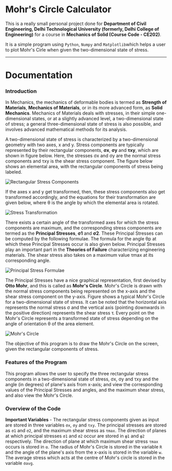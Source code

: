 # Mohr's Circle Calculator

This is a really small personal project done for **Department of Civil Engineering, Delhi Technological University (formerly, Delhi College of Engineering)** for a course in **Mechanics of Solid (Course Code - CE202)**.

It is a simple program using ```Python```, ```Numpy``` and ```Matplotlib```which helps a user to plot Mohr's Cirle when given the two-dimensional state of stress.

---

# Documentation

### Introduction

In Mechanics, the mechanics of deformable bodies is termed as **Strength of Materials**, **Mechanics of Materials**, or in its more advanced form, as **Solid Mechanics**. Mechanics of Materials deals with stresses, in their simple one-dimensional states, or at a slightly advanced level, a two-dimensional state of stress; a general three-dimensional state of stress is also possible, and involves advanced mathematical methods for its analysis.

A two-dimensional state of stress is characterized by a two-dimensional geometry with two axes, x and y. Stress components are typically represented by their rectangular components, **σx**, **σy** and **τxy**, which are shown in figure below. Here, the stresses σx and σy are the normal stress components and τxy is the shear stress component. The figure below shows an elemental area, with the rectangular components of stress being labeled.

![Rectangular Stress Components](https://user-images.githubusercontent.com/53916781/122610208-ddd2fe00-d09c-11eb-9544-41a87dce728a.png)

If the axes x and y get transformed, then, these stress components also get transformed accordingly, and the equations for their transformation are given below, where θ is the angle by which the elemental area is rotated.

![Stress Transformation](https://user-images.githubusercontent.com/53916781/122610366-1e327c00-d09d-11eb-993f-556fc796f9fd.png)

There exists a certain angle of the transformed axes for which the stress components are maximum, and the corresponding stress components are termed as the **Principal Stresses**, **σ1** and **σ2**. These Principal Stresses can be computed by the following formulae. The formula for the angle θp at which these Principal Stresses occur is also given below. Principal Stresses play an important part in the **Theories of Failure** characterizing engineering materials. The shear stress also takes on a maximum value τmax at its corresponding angle.

![Principal Stress Formulae](https://user-images.githubusercontent.com/53916781/122610517-6f427000-d09d-11eb-8534-6e284da9ba4c.png)

The Principal Stresses have a nice graphical representation, first devised by **Otto Mohr**, and this is called as **Mohr's Circle**. Mohr's Circle is drawn with the normal stress components being represented on the x-axis and the shear stress component on the y-axis. Figure shows a typical Mohr's Circle for a two-dimensional state of stress. It can be noted that the horizontal axis represents the normal stress σ and the vertical axis (pointing downwards in the positive direction) represents the shear stress τ. Every point on the Mohr's Circle represents a transformed state of stress depending on the angle of orientation θ of the area element.

![Mohr's Circle](https://user-images.githubusercontent.com/53916781/122610629-9600a680-d09d-11eb-8230-a3f1d6a538c7.png)

The objective of this program is to draw the Mohr's Circle on the screen, given the rectangular components of stress.

### Features of the Program
 
This program allows the user to specify the three rectangular stress components in a two-dimensional state of stress, σx, σy and τxy and the angle (in degrees) of plane's axis from x-axis; and view the corresponding values of the Principal Stresses and angles, and the maximum shear stress, and also view the Mohr's Circle.

### Overview of the Code

**Important Variables** - The rectangular stress components given as input are stored in three variables ```σx```, ```σy``` and ```τxy```. The principal stresses are stored as ```σ1``` and ```σ2```, and the maximum shear stress as ```τmax```. The direction of planes at which principal stresses ```σ1``` and ```σ2``` occur are stored in ```φ1``` and ```φ2``` respectively. The direction of plane at which maximum shear stress ```τmax``` occurs is stored in ```α```. The radius of Mohr's Circle is stored in the variable ```R``` and the angle of the plane's axis from the x-axis is stored in the variable ```w```. The average stress which acts at the centre of Mohr's circle is stored in the variable ```σavg```.


